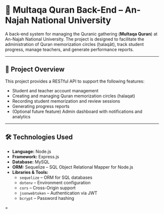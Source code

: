 # 📖 Multaqa Quran Back-End – An-Najah National University

A back-end system for managing the Quranic gathering (**Multaqa Quran**) at An-Najah National University. The project is designed to facilitate the administration of Quran memorization circles (ḥalaqāt), track student progress, manage teachers, and generate performance reports.

---

## 📌 Project Overview

This project provides a RESTful API to support the following features:

- Student and teacher account management
- Creating and managing Quran memorization circles (halaqat)
- Recording student memorization and review sessions
- Generating progress reports
- (Optional future feature) Admin dashboard with notifications and analytics

---

## 🛠️ Technologies Used

- **Language:** Node.js
- **Framework:** Express.js
- **Database:** MySQL
- **ORM:** Sequelize – SQL Object Relational Mapper for Node.js
- **Libraries & Tools:**
  - `sequelize` – ORM for SQL databases
  - `dotenv` – Environment configuration
  - `cors` – Cross-Origin support
  - `jsonwebtoken` – Authentication via JWT
  - `bcrypt` – Password hashing

=
